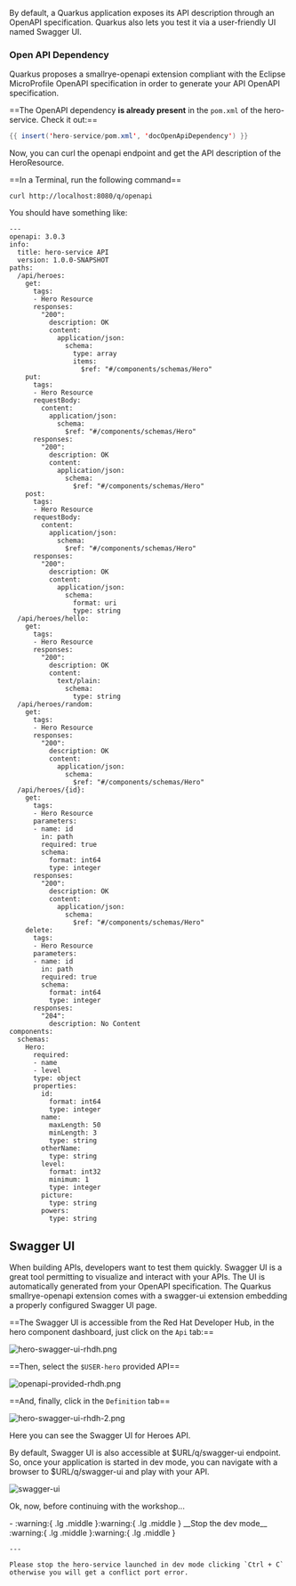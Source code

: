 By default, a Quarkus application exposes its API description through an OpenAPI specification.
Quarkus also lets you test it via a user-friendly UI named Swagger UI.

### Open API Dependency

Quarkus proposes a smallrye-openapi extension compliant with the Eclipse MicroProfile OpenAPI specification in order to generate your API OpenAPI specification.

==The OpenAPI dependency __is already present__ in the `pom.xml` of the hero-service. Check it out:==

```java linenums="1"
{{ insert('hero-service/pom.xml', 'docOpenApiDependency') }}
```
Now, you can curl the openapi endpoint and get the API description of the HeroResource.

==In a Terminal, run the following command==

```shell
curl http://localhost:8080/q/openapi
```

You should have something like:

```shell
---
openapi: 3.0.3
info:
  title: hero-service API
  version: 1.0.0-SNAPSHOT
paths:
  /api/heroes:
    get:
      tags:
      - Hero Resource
      responses:
        "200":
          description: OK
          content:
            application/json:
              schema:
                type: array
                items:
                  $ref: "#/components/schemas/Hero"
    put:
      tags:
      - Hero Resource
      requestBody:
        content:
          application/json:
            schema:
              $ref: "#/components/schemas/Hero"
      responses:
        "200":
          description: OK
          content:
            application/json:
              schema:
                $ref: "#/components/schemas/Hero"
    post:
      tags:
      - Hero Resource
      requestBody:
        content:
          application/json:
            schema:
              $ref: "#/components/schemas/Hero"
      responses:
        "200":
          description: OK
          content:
            application/json:
              schema:
                format: uri
                type: string
  /api/heroes/hello:
    get:
      tags:
      - Hero Resource
      responses:
        "200":
          description: OK
          content:
            text/plain:
              schema:
                type: string
  /api/heroes/random:
    get:
      tags:
      - Hero Resource
      responses:
        "200":
          description: OK
          content:
            application/json:
              schema:
                $ref: "#/components/schemas/Hero"
  /api/heroes/{id}:
    get:
      tags:
      - Hero Resource
      parameters:
      - name: id
        in: path
        required: true
        schema:
          format: int64
          type: integer
      responses:
        "200":
          description: OK
          content:
            application/json:
              schema:
                $ref: "#/components/schemas/Hero"
    delete:
      tags:
      - Hero Resource
      parameters:
      - name: id
        in: path
        required: true
        schema:
          format: int64
          type: integer
      responses:
        "204":
          description: No Content
components:
  schemas:
    Hero:
      required:
      - name
      - level
      type: object
      properties:
        id:
          format: int64
          type: integer
        name:
          maxLength: 50
          minLength: 3
          type: string
        otherName:
          type: string
        level:
          format: int32
          minimum: 1
          type: integer
        picture:
          type: string
        powers:
          type: string

```

## Swagger UI 

When building APIs, developers want to test them quickly. 
Swagger UI is a great tool permitting to visualize and interact with your APIs.
The UI is automatically generated from your OpenAPI specification. 
The Quarkus smallrye-openapi extension comes with a swagger-ui extension embedding a properly configured Swagger UI page. 


==The Swagger UI is accessible from the Red Hat Developer Hub, in the hero component dashboard, just click on the `Api` tab:==

![hero-swagger-ui-rhdh.png](images%2Fhero-swagger-ui-rhdh.png)

==Then, select the `$USER-hero` provided API==

![openapi-provided-rhdh.png](images%2Fopenapi-provided-rhdh.png)

==And, finally, click in the `Definition` tab== 

![hero-swagger-ui-rhdh-2.png](images%2Fhero-swagger-ui-rhdh-2.png)

Here you can see the Swagger UI for Heroes API.

By default, Swagger UI is also accessible at $URL/q/swagger-ui endpoint. 
So, once your application is started in dev mode, you can navigate with a browser to $URL/q/swagger-ui and play with your API.

![swagger-ui](images/swagger-ui.png)


Ok, now, before continuing with the workshop...

<div class="grid cards" markdown>
-   :warning:{ .lg .middle }:warning:{ .lg .middle } __Stop the dev mode__ :warning:{ .lg .middle }:warning:{ .lg .middle }

    ---

    Please stop the hero-service launched in dev mode clicking `Ctrl + C` otherwise you will get a conflict port error.
</div>

